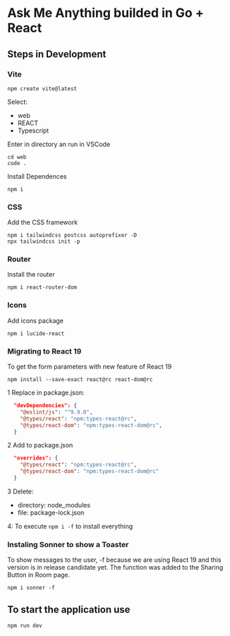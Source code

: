 # Ask Me Anything builded in Go + React

## Steps in Development

### Vite

```bs
npm create vite@latest
```

Select:

- web
- REACT
- Typescript

Enter in directory an run in VSCode

```bs
cd web
code .
```

Install Dependences

```bs
npm i
```

### CSS

Add the CSS framework

```bs
npm i tailwindcss postcss autoprefixer -D
npx tailwindcss init -p
```

### Router

Install the router

```bs
npm i react-router-dom
```

### Icons

Add icons package

```bs
npm i lucide-react
```

### Migrating to React 19

To get the form parameters with new feature of React 19

```bs
npm install --save-exact react@rc react-dom@rc
```

1 Replace in package.json:

```json
  "devDependencies": {
    "@eslint/js": "^9.9.0",
    "@types/react": "npm:types-react@rc",
    "@types/react-dom": "npm:types-react-dom@rc",
  }
```

2 Add to package.json

```json
  "overrides": {
    "@types/react": "npm:types-react@rc",
    "@types/react-dom": "npm:types-react-dom@rc"
  }
```

3 Delete:

- directory: node_modules
- file: package-lock.json

4: To execute `npm i -f` to install everything

### Instaling Sonner to show a Toaster

To show messages to the user, -f because we are using React 19 and this version is in release candidate yet. The function was added to the Sharing Button in Room page.

```bs
npm i sonner -f
```

## To start the application use

```bs
npm run dev
```
